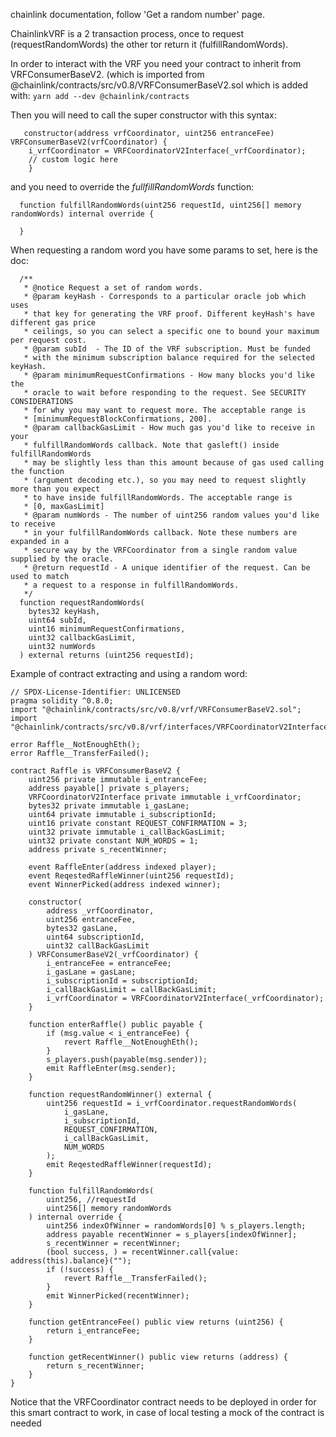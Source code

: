 chainlink documentation, follow 'Get a random number' page.

ChainlinkVRF is a 2 transaction process, once to request (requestRandomWords) the other tor return it (fulfillRandomWords).

In order to interact with the VRF you need your contract to inherit from VRFConsumerBaseV2.
(which is imported from @chainlink/contracts/src/v0.8/VRFConsumerBaseV2.sol which is added with:
`yarn add --dev @chainlink/contracts`

Then you will need to call the super constructor with this syntax:
```solidity
   constructor(address vrfCoordinator, uint256 entranceFee) VRFConsumerBaseV2(vrfCoordinator) {
    i_vrfCoordinator = VRFCoordinatorV2Interface(_vrfCoordinator);
	// custom logic here
    }
```

and you need to override the *fullfillRandomWords* function:
```solidity
  function fulfillRandomWords(uint256 requestId, uint256[] memory randomWords) internal override {
  
  }
```

When requesting a random word you have some params to set, here is the doc:
```
  /**
   * @notice Request a set of random words.
   * @param keyHash - Corresponds to a particular oracle job which uses
   * that key for generating the VRF proof. Different keyHash's have different gas price
   * ceilings, so you can select a specific one to bound your maximum per request cost.
   * @param subId  - The ID of the VRF subscription. Must be funded
   * with the minimum subscription balance required for the selected keyHash.
   * @param minimumRequestConfirmations - How many blocks you'd like the
   * oracle to wait before responding to the request. See SECURITY CONSIDERATIONS
   * for why you may want to request more. The acceptable range is
   * [minimumRequestBlockConfirmations, 200].
   * @param callbackGasLimit - How much gas you'd like to receive in your
   * fulfillRandomWords callback. Note that gasleft() inside fulfillRandomWords
   * may be slightly less than this amount because of gas used calling the function
   * (argument decoding etc.), so you may need to request slightly more than you expect
   * to have inside fulfillRandomWords. The acceptable range is
   * [0, maxGasLimit]
   * @param numWords - The number of uint256 random values you'd like to receive
   * in your fulfillRandomWords callback. Note these numbers are expanded in a
   * secure way by the VRFCoordinator from a single random value supplied by the oracle.
   * @return requestId - A unique identifier of the request. Can be used to match
   * a request to a response in fulfillRandomWords.
   */
  function requestRandomWords(
    bytes32 keyHash,
    uint64 subId,
    uint16 minimumRequestConfirmations,
    uint32 callbackGasLimit,
    uint32 numWords
  ) external returns (uint256 requestId);
```

Example of contract extracting and using a random word:
```solidity
// SPDX-License-Identifier: UNLICENSED
pragma solidity ^0.8.0;
import "@chainlink/contracts/src/v0.8/vrf/VRFConsumerBaseV2.sol";
import "@chainlink/contracts/src/v0.8/vrf/interfaces/VRFCoordinatorV2Interface.sol";

error Raffle__NotEnoughEth();
error Raffle__TransferFailed();

contract Raffle is VRFConsumerBaseV2 {
    uint256 private immutable i_entranceFee;
    address payable[] private s_players;
    VRFCoordinatorV2Interface private immutable i_vrfCoordinator;
    bytes32 private immutable i_gasLane;
    uint64 private immutable i_subscriptionId;
    uint16 private constant REQUEST_CONFIRMATION = 3;
    uint32 private immutable i_callBackGasLimit;
    uint32 private constant NUM_WORDS = 1;
    address private s_recentWinner;
 
    event RaffleEnter(address indexed player);
    event ReqestedRaffleWinner(uint256 requestId);
    event WinnerPicked(address indexed winner);

    constructor(
        address _vrfCoordinator,
        uint256 entranceFee,
        bytes32 gasLane,
        uint64 subscriptionId,
        uint32 callBackGasLimit
    ) VRFConsumerBaseV2(_vrfCoordinator) {
        i_entranceFee = entranceFee;
        i_gasLane = gasLane;
        i_subscriptionId = subscriptionId;
        i_callBackGasLimit = callBackGasLimit;
        i_vrfCoordinator = VRFCoordinatorV2Interface(_vrfCoordinator);
    }

    function enterRaffle() public payable {
        if (msg.value < i_entranceFee) {
            revert Raffle__NotEnoughEth();
        }
        s_players.push(payable(msg.sender));
        emit RaffleEnter(msg.sender);
    }

    function requestRandomWinner() external {
        uint256 requestId = i_vrfCoordinator.requestRandomWords(
            i_gasLane,
            i_subscriptionId,
            REQUEST_CONFIRMATION,
            i_callBackGasLimit,
            NUM_WORDS
        );
        emit ReqestedRaffleWinner(requestId);
    }
  
    function fulfillRandomWords(
        uint256, //requestId
        uint256[] memory randomWords
    ) internal override {
        uint256 indexOfWinner = randomWords[0] % s_players.length;
        address payable recentWinner = s_players[indexOfWinner];
        s_recentWinner = recentWinner;
        (bool success, ) = recentWinner.call{value: address(this).balance}("");
        if (!success) {
            revert Raffle__TransferFailed();
        }
        emit WinnerPicked(recentWinner);
    }

    function getEntranceFee() public view returns (uint256) {
        return i_entranceFee;
    }
  
    function getRecentWinner() public view returns (address) {
        return s_recentWinner;
    }
}
```

Notice that the VRFCoordinator contract needs to be deployed in order for this smart contract to work, in case of local testing a mock of the contract is needed